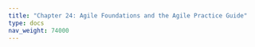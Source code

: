 ```yaml
---
title: "Chapter 24: Agile Foundations and the Agile Practice Guide"
type: docs
nav_weight: 74000
---
```

